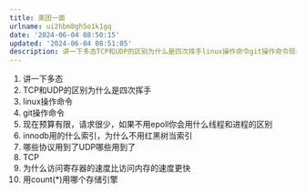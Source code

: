```yaml
---
title: 美团一面
urlname: ui2hbm8gh5o1k1gq
date: '2024-06-04 08:50:15'
updated: '2024-06-04 08:51:05'
description: 讲一下多态TCP和UDP的区别为什么是四次挥手linux操作命令git操作命令现在预算有限，请求很少，如果不用epoll你会用什么线程和进程的区别innodb用的什么索引，为什么不用红黑树当索引哪些协议用到了UDP哪些用到了TCP为什么访问寄存器的速度比访问内存的速度更快用count(*)用哪...
---
```

1. 讲一下多态
2. TCP和UDP的区别为什么是四次挥手
3. linux操作命令
4. git操作命令
5. 现在预算有限，请求很少，如果不用epoll你会用什么线程和进程的区别
6. innodb用的什么索引，为什么不用红黑树当索引
7. 哪些协议用到了UDP哪些用到了
8. TCP
9. 为什么访问寄存器的速度比访问内存的速度更快
10. 用count(*)用哪个存储引擎
